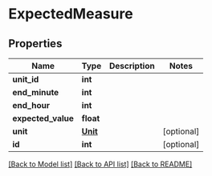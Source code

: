 # ExpectedMeasure


## Properties
Name | Type | Description | Notes
------------ | ------------- | ------------- | -------------
**unit_id** | **int** |  | 
**end_minute** | **int** |  | 
**end_hour** | **int** |  | 
**expected_value** | **float** |  | 
**unit** | [**Unit**](Unit.md) |  | [optional] 
**id** | **int** |  | [optional] 

[[Back to Model list]](../README.md#documentation-for-models) [[Back to API list]](../README.md#documentation-for-api-endpoints) [[Back to README]](../README.md)


